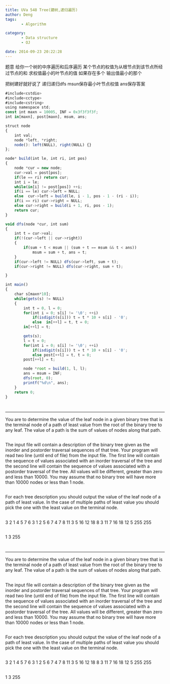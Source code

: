 ```yaml
---
title: UVa 548 Tree(建树,递归遍历)
author: Deng
tags: 
       - Algorithm

category: 
       - Data structure
       - OJ

date: 2014-09-23 20:22:28
---
```

题意 给你一个树的中序遍历和后序遍历 某个节点的权值为从根节点到该节点所经过节点的和 求权值最小的叶节点的值 如果存在多个 输出值最小的那个

把树建好就好说了 递归递归dfs msun保存最小叶节点权值 ans保存答案

```js 
#include<cstdio>
#include<cctype>
#include<cstring>
using namespace std;
const int maxn = 10005, INF = 0x3f3f3f3f;
int in[maxn], post[maxn], msum, ans;

struct node
{
    int val;
    node *left, *right;
    node(): left(NULL), right(NULL) {}
};

node* build(int le, int ri, int pos)
{
    node *cur = new node;
    cur->val = post[pos];
    if(le == ri) return cur;
    int i = le;
    while(in[i] != post[pos]) ++i;
    if(i == le) cur->left = NULL;
    else  cur->left = build(le, i - 1, pos - 1 - (ri - i));
    if(i == ri) cur->right = NULL;
    else cur->right = build(i + 1, ri, pos - 1);
    return cur;
}

void dfs(node *cur, int sum)
{
    int t = cur->val;
    if(!(cur->left || cur->right))
    {
        if(sum + t < msum || (sum + t == msum && t < ans))
            msum = sum + t, ans = t;
    }
    if(cur->left != NULL) dfs(cur->left, sum + t);
    if(cur->right != NULL) dfs(cur->right, sum + t);

}

int main()
{
    char s[maxn*10];
    while(gets(s) != NULL)
    {
        int t = 0, l = 0;
        for(int i = 0; s[i] != '\0'; ++i)
            if(isdigit(s[i])) t = t * 10 + s[i] - '0';
            else  in[++l] = t, t = 0;
        in[++l] = t;

        gets(s);
        l = t = 0;
        for(int i = 0; s[i] != '\0'; ++i)
            if(isdigit(s[i])) t = t * 10 + s[i] - '0';
            else post[++l] = t, t = 0;
        post[++l] = t;

        node *root = build(1, l, l);
        ans = msum = INF;
        dfs(root, 0);
        printf("%d\n", ans);
    }
    return 0;
}
```

#

****

You are to determine the value of the leaf node in a given binary tree that is the terminal node of a path of least value from the root of the binary tree to any leaf. The value of a path is the sum of values of nodes along that path.

##

The input file will contain a description of the binary tree given as the inorder and postorder traversal sequences of that tree. Your program will read two line (until end of file) from the input file. The first line will contain the sequence of values associated with an inorder traversal of the tree and the second line will contain the sequence of values associated with a postorder traversal of the tree. All values will be different, greater than zero and less than 10000. You may assume that no binary tree will have more than 10000 nodes or less than 1 node.

##

For each tree description you should output the value of the leaf node of a path of least value. In the case of multiple paths of least value you should pick the one with the least value on the terminal node.

##

3 2 1 4 5 7 6 3 1 2 5 6 7 4 7 8 11 3 5 16 12 18 8 3 11 7 16 18 12 5 255 255

##

1 3 255

#

****

You are to determine the value of the leaf node in a given binary tree that is the terminal node of a path of least value from the root of the binary tree to any leaf. The value of a path is the sum of values of nodes along that path.

##

The input file will contain a description of the binary tree given as the inorder and postorder traversal sequences of that tree. Your program will read two line (until end of file) from the input file. The first line will contain the sequence of values associated with an inorder traversal of the tree and the second line will contain the sequence of values associated with a postorder traversal of the tree. All values will be different, greater than zero and less than 10000. You may assume that no binary tree will have more than 10000 nodes or less than 1 node.

##

For each tree description you should output the value of the leaf node of a path of least value. In the case of multiple paths of least value you should pick the one with the least value on the terminal node.

##

3 2 1 4 5 7 6 3 1 2 5 6 7 4 7 8 11 3 5 16 12 18 8 3 11 7 16 18 12 5 255 255

##

1 3 255